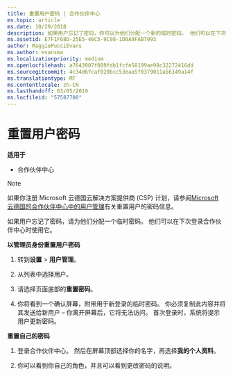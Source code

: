 ```yaml
---
title: 重置用户密码 | 合作伙伴中心
ms.topic: article
ms.date: 10/29/2018
description: 如果用户忘记了密码，你可以为他们分配一个新的临时密码。 他们可以在下次登录合作伙伴中心时使用它。
ms.assetid: E7F1F68D-25E5-46C5-9C98-1D0A9FAB7993
author: MaggiePucciEvans
ms.author: evansma
ms.localizationpriority: medium
ms.openlocfilehash: a7643907f809fdb1fcfe58199ae98c32272416dd
ms.sourcegitcommit: 4c34d6fcaf020bcc53eaa5f0379011a56149a14f
ms.translationtype: MT
ms.contentlocale: zh-CN
ms.lasthandoff: 03/05/2019
ms.locfileid: "57587700"
---
```

# <a name="reset-a-user-password"></a>重置用户密码

**适用于**

-  合作伙伴中心
   
> [!NOTE]  
>  如果你注册 Microsoft 云德国云解决方案提供商 (CSP) 计划，请参阅[Microsoft 云德国的合作伙伴中心中的用户管理](user-management-in-partner-center-for-microsoft-cloud-germany.md)有关重置用户的密码信息。

如果用户忘记了密码，请为他们分配一个临时密码。 他们可以在下次登录合作伙伴中心时使用它。

**以管理员身份重置用户密码**

1.  转到**设置** &gt; **用户管理**。
2.  从列表中选择用户。

3.  请选择页面底部的**重置密码**。

4.  你将看到一个确认屏幕，附带用于新登录的临时密码。 你必须复制此内容并将其发送给新用户 – 你离开屏幕后，它将无法访问。 首次登录时，系统将提示用户更新密码。

**重置自己的密码**

1.  登录合作伙伴中心。 然后在屏幕顶部选择你的名字，再选择**我的个人资料**。

2.  你可以看到你自己的角色，并且可以看到更改密码的说明。

 

 



